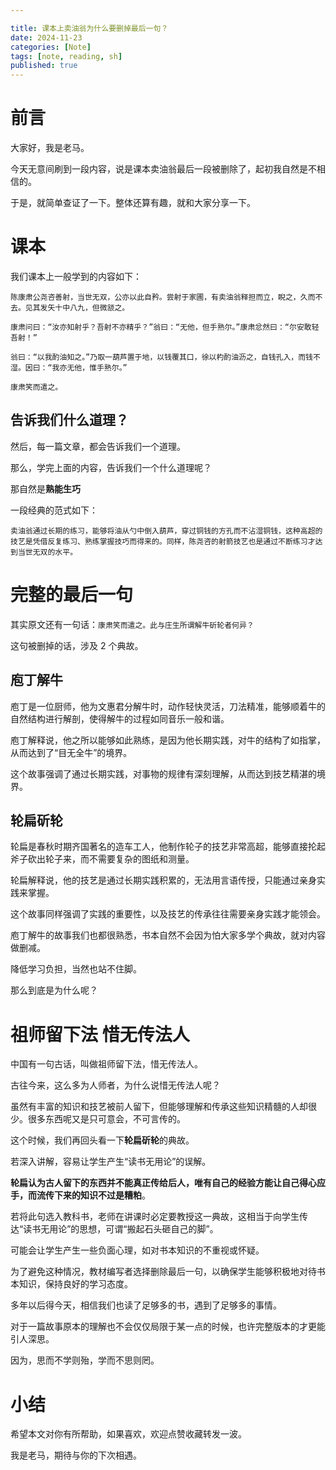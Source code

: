 ```yaml
---

title: 课本上卖油翁为什么要删掉最后一句？
date: 2024-11-23
categories: [Note]
tags: [note, reading, sh]
published: true
---
```


# 前言

大家好，我是老马。

今天无意间刷到一段内容，说是课本卖油翁最后一段被删除了，起初我自然是不相信的。

于是，就简单查证了一下。整体还算有趣，就和大家分享一下。

# 课本

我们课本上一般学到的内容如下：

```
陈康肃公尧咨善射，当世无双，公亦以此自矜。尝射于家圃，有卖油翁释担而立，睨之，久而不去。见其发矢十中八九，但微颔之。

康肃问曰：“汝亦知射乎？吾射不亦精乎？”翁曰：“无他，但手熟尔。”康肃忿然曰：“尔安敢轻吾射！”

翁曰：“以我酌油知之。”乃取一葫芦置于地，以钱覆其口，徐以杓酌油沥之，自钱孔入，而钱不湿。因曰：“我亦无他，惟手熟尔。”

康肃笑而遣之。
```

## 告诉我们什么道理？

然后，每一篇文章，都会告诉我们一个道理。

那么，学完上面的内容，告诉我们一个什么道理呢？

那自然是**熟能生巧**

一段经典的范式如下：

```
卖油翁通过长期的练习，能够将油从勺中倒入葫芦，穿过铜钱的方孔而不沾湿铜钱，这种高超的技艺是凭借反复练习、熟练掌握技巧而得来的。同样，陈尧咨的射箭技艺也是通过不断练习才达到当世无双的水平。
```

# 完整的最后一句

其实原文还有一句话：`康肃笑而遣之。此与庄生所谓解牛斫轮者何异？`

这句被删掉的话，涉及 2 个典故。

## 庖丁解牛

庖丁是一位厨师，他为文惠君分解牛时，动作轻快灵活，刀法精准，能够顺着牛的自然结构进行解剖，使得解牛的过程如同音乐一般和谐。

庖丁解释说，他之所以能够如此熟练，是因为他长期实践，对牛的结构了如指掌，从而达到了“目无全牛”的境界。

这个故事强调了通过长期实践，对事物的规律有深刻理解，从而达到技艺精湛的境界。

## 轮扁斫轮

轮扁是春秋时期齐国著名的造车工人，他制作轮子的技艺非常高超，能够直接抡起斧子砍出轮子来，而不需要复杂的图纸和测量。

轮扁解释说，他的技艺是通过长期实践积累的，无法用言语传授，只能通过亲身实践来掌握。

这个故事同样强调了实践的重要性，以及技艺的传承往往需要亲身实践才能领会。

庖丁解牛的故事我们也都很熟悉，书本自然不会因为怕大家多学个典故，就对内容做删减。

降低学习负担，当然也站不住脚。

那么到底是为什么呢？

# 祖师留下法 惜无传法人

中国有一句古话，叫做祖师留下法，惜无传法人。

古往今来，这么多为人师者，为什么说惜无传法人呢？

虽然有丰富的知识和技艺被前人留下，但能够理解和传承这些知识精髓的人却很少。很多东西呢又是只可意会，不可言传的。

这个时候，我们再回头看一下**轮扁斫轮**的典故。

若深入讲解，容易让学生产生“读书无用论”的误解。

**轮扁认为古人留下的东西并不能真正传给后人，唯有自己的经验方能让自己得心应手，而流传下来的知识不过是糟粕**。

若将此句选入教科书，老师在讲课时必定要教授这一典故，这相当于向学生传达“读书无用论”的思想，可谓“搬起石头砸自己的脚”。

可能会让学生产生一些负面心理，如对书本知识的不重视或怀疑。

为了避免这种情况，教材编写者选择删除最后一句，以确保学生能够积极地对待书本知识，保持良好的学习态度。

多年以后得今天，相信我们也读了足够多的书，遇到了足够多的事情。

对于一篇故事原本的理解也不会仅仅局限于某一点的时候，也许完整版本的才更能引人深思。

因为，思而不学则殆，学而不思则罔。

# 小结

希望本文对你有所帮助，如果喜欢，欢迎点赞收藏转发一波。

我是老马，期待与你的下次相遇。

